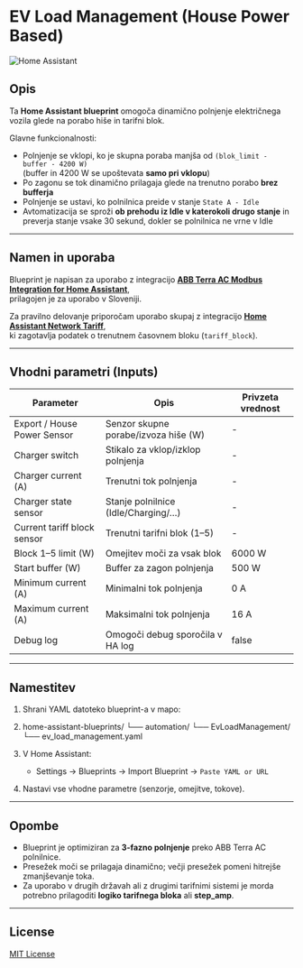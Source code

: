 # EV Load Management (House Power Based)

![Home Assistant](https://img.shields.io/badge/Home%20Assistant-Blueprint-blue)

## Opis
Ta **Home Assistant blueprint** omogoča dinamično polnjenje električnega vozila glede na porabo hiše in tarifni blok.

Glavne funkcionalnosti:
- Polnjenje se vklopi, ko je skupna poraba manjša od `(blok_limit - buffer - 4200 W)`  
  (buffer in 4200 W se upoštevata **samo pri vklopu**)  
- Po zagonu se tok dinamično prilagaja glede na trenutno porabo **brez bufferja**  
- Polnjenje se ustavi, ko polnilnica preide v stanje `State A - Idle`  
- Avtomatizacija se sproži **ob prehodu iz Idle v katerokoli drugo stanje** in preverja stanje vsake 30 sekund, dokler se polnilnica ne vrne v Idle

---

## Namen in uporaba
Blueprint je napisan za uporabo z integracijo **[ABB Terra AC Modbus Integration for Home Assistant](https://github.com/JernejHren/ABB-Terra-AC)**,  
prilagojen je za uporabo v Sloveniji.

Za pravilno delovanje priporočam uporabo skupaj z integracijo **[Home Assistant Network Tariff](https://github.com/frlequ/home-assistant-network-tariff)**,  
ki zagotavlja podatek o trenutnem časovnem bloku (`tariff_block`).

---

## Vhodni parametri (Inputs)
| Parameter | Opis | Privzeta vrednost |
|-----------|------|-----------------|
| Export / House Power Sensor | Senzor skupne porabe/izvoza hiše (W) | - |
| Charger switch | Stikalo za vklop/izklop polnjenja | - |
| Charger current (A) | Trenutni tok polnjenja | - |
| Charger state sensor | Stanje polnilnice (Idle/Charging/…) | - |
| Current tariff block sensor | Trenutni tarifni blok (1–5) | - |
| Block 1–5 limit (W) | Omejitev moči za vsak blok | 6000 W |
| Start buffer (W) | Buffer za zagon polnjenja | 500 W |
| Minimum current (A) | Minimalni tok polnjenja | 0 A |
| Maximum current (A) | Maksimalni tok polnjenja | 16 A |
| Debug log | Omogoči debug sporočila v HA log | false |

---

## Namestitev
1. Shrani YAML datoteko blueprint-a v mapo:
2. home-assistant-blueprints/
└── automation/
└── EvLoadManagement/
└── ev_load_management.yaml


2. V Home Assistant:
   - Settings → Blueprints → Import Blueprint → `Paste YAML or URL`  
3. Nastavi vse vhodne parametre (senzorje, omejitve, tokove).

---

## Opombe
- Blueprint je optimiziran za **3-fazno polnjenje** preko ABB Terra AC polnilnice.  
- Presežek moči se prilagaja dinamično; večji presežek pomeni hitrejše zmanjševanje toka.  
- Za uporabo v drugih državah ali z drugimi tarifnimi sistemi je morda potrebno prilagoditi **logiko tarifnega bloka** ali **step_amp**.

---

## License
[MIT License](LICENSE)



